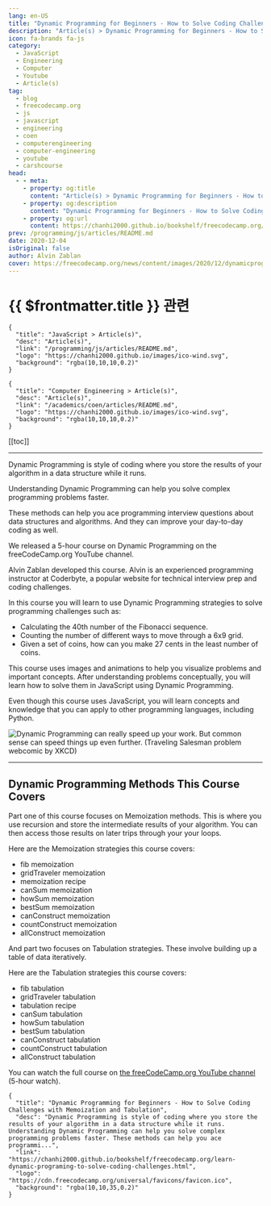 ```yaml
---
lang: en-US
title: "Dynamic Programming for Beginners - How to Solve Coding Challenges with Memoization and Tabulation"
description: "Article(s) > Dynamic Programming for Beginners - How to Solve Coding Challenges with Memoization and Tabulation"
icon: fa-brands fa-js
category:
  - JavaScript
  - Engineering
  - Computer
  - Youtube
  - Article(s)
tag:
  - blog
  - freecodecamp.org
  - js
  - javascript
  - engineering
  - coen
  - computerengineering
  - computer-engineering
  - youtube
  - carshcourse
head:
  - - meta:
    - property: og:title
      content: "Article(s) > Dynamic Programming for Beginners - How to Solve Coding Challenges with Memoization and Tabulation"
    - property: og:description
      content: "Dynamic Programming for Beginners - How to Solve Coding Challenges with Memoization and Tabulation"
    - property: og:url
      content: https://chanhi2000.github.io/bookshelf/freecodecamp.org/learn-dynamic-programing-to-solve-coding-challenges.html
prev: /programming/js/articles/README.md
date: 2020-12-04
isOriginal: false
author: Alvin Zablan
cover: https://freecodecamp.org/news/content/images/2020/12/dynamicprogramming.png
---
```


# {{ $frontmatter.title }} 관련

```component VPCard
{
  "title": "JavaScript > Article(s)",
  "desc": "Article(s)",
  "link": "/programming/js/articles/README.md",
  "logo": "https://chanhi2000.github.io/images/ico-wind.svg",
  "background": "rgba(10,10,10,0.2)"
}
```

```component VPCard
{
  "title": "Computer Engineering > Article(s)",
  "desc": "Article(s)",
  "link": "/academics/coen/articles/README.md",
  "logo": "https://chanhi2000.github.io/images/ico-wind.svg",
  "background": "rgba(10,10,10,0.2)"
}
```

[[toc]]

---

<SiteInfo
  name="Dynamic Programming for Beginners - How to Solve Coding Challenges with Memoization and Tabulation"
  desc="Dynamic Programming is style of coding where you store the results of your algorithm in a data structure while it runs. Understanding Dynamic Programming can help you solve complex programming problems faster. These methods can help you ace programmi..."
  url="https://freecodecamp.org/news/learn-dynamic-programing-to-solve-coding-challenges"
  logo="https://cdn.freecodecamp.org/universal/favicons/favicon.ico"
  preview="https://freecodecamp.org/news/content/images/2020/12/dynamicprogramming.png"/>

Dynamic Programming is style of coding where you store the results of your algorithm in a data structure while it runs.

Understanding Dynamic Programming can help you solve complex programming problems faster.

These methods can help you ace programming interview questions about data structures and algorithms. And they can improve your day-to-day coding as well.

We released a 5-hour course on Dynamic Programming on the freeCodeCamp.org YouTube channel.

Alvin Zablan developed this course. Alvin is an experienced programming instructor at Coderbyte, a popular website for technical interview prep and coding challenges.

In this course you will learn to use Dynamic Programming strategies to solve programming challenges such as:

- Calculating the 40th number of the Fibonacci sequence.
- Counting the number of different ways to move through a 6x9 grid.
- Given a set of coins, how can you make 27 cents in the least number of coins.

This course uses images and animations to help you visualize problems and important concepts. After understanding problems conceptually, you will learn how to solve them in JavaScript using Dynamic Programming.

Even though this course uses JavaScript, you will learn concepts and knowledge that you can apply to other programming languages, including Python.

![Dynamic Programming can really speed up your work. But common sense can speed things up even further. (Traveling Salesman problem webcomic by [<FontIcon icon="fas fa-globe"/>XKCD](https://xkcd.com/399/))](https://freecodecamp.org/news/content/images/2020/12/image-27.png)

---

## Dynamic Programming Methods This Course Covers

Part one of this course focuses on Memoization methods. This is where you use recursion and store the intermediate results of your algorithm. You can then access those results on later trips through your your loops.

Here are the Memoization strategies this course covers:

- fib memoization
- gridTraveler memoization
- memoization recipe
- canSum memoization
- howSum memoization
- bestSum memoization
- canConstruct memoization
- countConstruct memoization
- allConstruct memoization

And part two focuses on Tabulation strategies. These involve building up a table of data iteratively.

Here are the Tabulation strategies this course covers:

- fib tabulation
- gridTraveler tabulation
- tabulation recipe
- canSum tabulation
- howSum tabulation
- bestSum tabulation
- canConstruct tabulation
- countConstruct tabulation
- allConstruct tabulation

You can watch the full course on [<FontIcon icon="fa-brands fa-youtube"/>the freeCodeCamp.org YouTube channel](https://youtu.be/oBt53YbR9Kk) (5-hour watch).

<VidStack src="youtube/oBt53YbR9Kk" />

<!-- TODO: add ARTICLE CARD -->
```component VPCard
{
  "title": "Dynamic Programming for Beginners - How to Solve Coding Challenges with Memoization and Tabulation",
  "desc": "Dynamic Programming is style of coding where you store the results of your algorithm in a data structure while it runs. Understanding Dynamic Programming can help you solve complex programming problems faster. These methods can help you ace programmi...",
  "link": "https://chanhi2000.github.io/bookshelf/freecodecamp.org/learn-dynamic-programing-to-solve-coding-challenges.html",
  "logo": "https://cdn.freecodecamp.org/universal/favicons/favicon.ico",
  "background": "rgba(10,10,35,0.2)"
}
```

